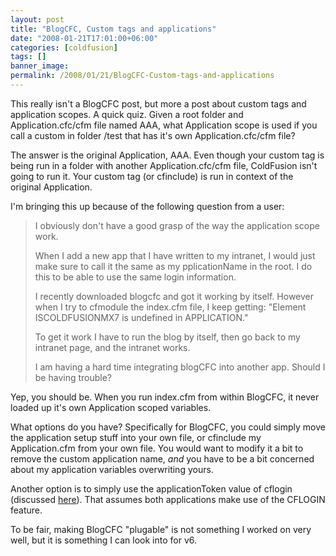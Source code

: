 ```yaml
---
layout: post
title: "BlogCFC, Custom tags and applications"
date: "2008-01-21T17:01:00+06:00"
categories: [coldfusion]
tags: []
banner_image: 
permalink: /2008/01/21/BlogCFC-Custom-tags-and-applications
---
```


This really isn't a BlogCFC post, but more a post about custom tags and application scopes. A quick quiz. Given a root folder and Application.cfc/cfm file named AAA, what Application scope is used if you call a custom in folder /test that has it's own Application.cfc/cfm file?
<!--more-->
The answer is the original Application, AAA. Even though your custom tag is being run in a folder with another Application.cfc/cfm file, ColdFusion isn't going to run it. Your custom tag (or cfinclude) is run in context of the original Application.

I'm bringing this up because of the following question from a user:

<blockquote>
<p>
I obviously don't have a good grasp of the way the application scope work.

When I add a new app that I have written to my intranet, I would just make sure to call it the same as my pplicationName in the root.  I do this to be able to use the same login information.
 
I recently downloaded blogcfc and got it working by itself.  However when I try to cfmodule the index.cfm file, I keep getting: "Element ISCOLDFUSIONMX7 is undefined in APPLICATION."
 
To get it work I have to run the blog by itself, then go back to my intranet page, and the intranet works.
 
I am having a hard time integrating blogCFC into another app.  Should I be having trouble?
</p>
</blockquote>

Yep, you should be. When you run index.cfm from within BlogCFC, it never loaded up it's own Application scoped variables.

What options do you have? Specifically for BlogCFC, you could simply move the application setup stuff into your own file, or cfinclude my Application.cfm from your own file. You would want to modify it a bit to remove the custom application name, <i>and</i> you have to be a bit concerned about my application variables overwriting yours.

Another option is to simply use the applicationToken value of cflogin (discussed <a href="http://www.raymondcamden.com/index.cfm/2008/1/11/Ask-a-Jedi-One-login-multiple-applications">here</a>). That assumes both applications make use of the CFLOGIN feature.

To be fair, making BlogCFC "plugable" is not something I worked on very well, but it is something I can look into for v6.